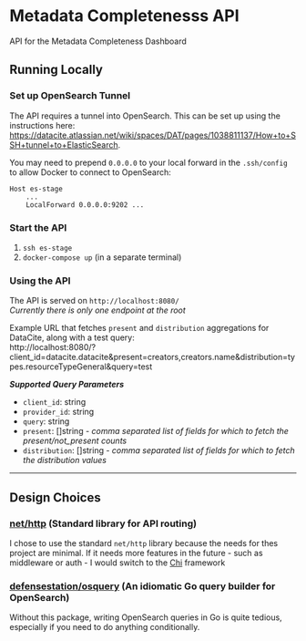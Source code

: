 # Metadata Completenesss API
API for the Metadata Completeness Dashboard

## Running Locally

### Set up OpenSearch Tunnel
The API requires a tunnel into OpenSearch. This can be set up using the instructions here: https://datacite.atlassian.net/wiki/spaces/DAT/pages/1038811137/How+to+SSH+tunnel+to+ElasticSearch.

You may need to prepend `0.0.0.0` to your local forward in the `.ssh/config` to allow Docker to connect to OpenSearch:

```
Host es-stage
    ...
    LocalForward 0.0.0.0:9202 ...
```

### Start the API

1. `ssh es-stage`
2. `docker-compose up` (in a separate terminal)

### Using the API

The API is served on `http://localhost:8080/`<br>
*Currently there is only one endpoint at the root*

Example URL that fetches `present` and `distribution` aggregations for DataCite, along with a test query:<br>
http://localhost:8080/?client_id=datacite.datacite&present=creators,creators.name&distribution=types.resourceTypeGeneral&query=test

***Supported Query Parameters***

- `client_id`: string
- `provider_id`: string
- `query`: string
- `present`: []string - *comma separated list of fields for which to fetch the present/not_present counts*
- `distribution`: []string - *comma separated list of fields for which to fetch the distribution values*

---

## Design Choices

### [net/http](https://pkg.go.dev/net/http) (Standard library for API routing)

I chose to use the standard `net/http` library because the needs for thes project are minimal. If it needs more features in the future - such as middleware or auth - I would switch to the [Chi](https://go-chi.io/#/) framework

### [defensestation/osquery](https://github.com/defensestation/osquery) (An idiomatic Go query builder for OpenSearch)

Without this package, writing OpenSearch queries in Go is quite tedious, especially if you need to do anything conditionally.
